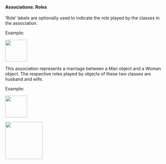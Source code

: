 <link rel="stylesheet" href="{{baseUrl}}/css/textbook.css">

<div class="website-content">

#### Associations: Roles

<div id="main">

‘Role’ labels are optionally used to indicate the role played by the classes in the association.

<tip-box>

Example:

<img src="{{baseUrl}}/uml/associations/roles/images/HusbandWife.png" height="70" />
<p/>

This association represents a marriage between a Man object and a Woman object. The respective roles played by objects of these two classes are husband and wife.

</tip-box>

<tip-box>

Example:

<img src="{{baseUrl}}/uml/associations/roles/images/AdminStudent.png" height="70" />
<p/>

</tip-box>

<img src="{{baseUrl}}/uml/associations/roles/images/Association.png" height="120" />
<p/>

<!-- extras ------------------------------------------------------------------------------------ -->

<panel header=":paperclip: Extras" expandable type="seamless" expanded>

  <panel header=":mortar_board: Learning Outcomes" expandable type="seamless">
    <include src="exercises.md" />
  </panel>

  <panel header=":package: Resources" expandable type="seamless">
    <include src="resources.md" />
  </panel>

  <panel header=":laughing: Humor" expandable type="seamless">
    <include src="humor.md" />
  </panel>

</panel>

</div>
</div>
